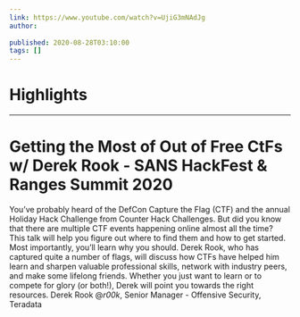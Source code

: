 ```yaml
---
link: https://www.youtube.com/watch?v=UjiG3mNAdJg
author: 
   
published: 2020-08-28T03:10:00
tags: []
---
```

# Highlights


---
# Getting the Most of Out of Free CtFs w/ Derek Rook - SANS HackFest & Ranges Summit 2020
You’ve probably heard of the DefCon Capture the Flag (CTF) and the annual Holiday Hack Challenge from Counter Hack Challenges. But did you know that there are multiple CTF events happening online almost all the time? This talk will help you figure out where to find them and how to get started. Most importantly, you’ll learn why you should. Derek Rook, who has captured quite a number of flags, will discuss how CTFs have helped him learn and sharpen valuable professional skills, network with industry peers, and make some lifelong friends. Whether you just want to learn or to compete for glory (or both!), Derek will point you towards the right resources. Derek Rook @_r00k_, Senior Manager - Offensive Security, Teradata